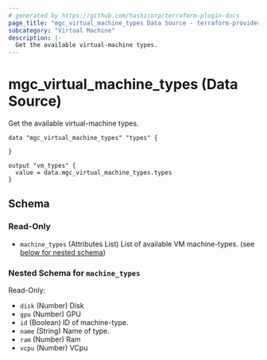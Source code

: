 ```yaml
---
# generated by https://github.com/hashicorp/terraform-plugin-docs
page_title: "mgc_virtual_machine_types Data Source - terraform-provider-mgc"
subcategory: "Virtual Machine"
description: |-
  Get the available virtual-machine types.
---
```


# mgc_virtual_machine_types (Data Source)

Get the available virtual-machine types.

```hcl
data "mgc_virtual_machine_types" "types" {

}

output "vm_types" {
  value = data.mgc_virtual_machine_types.types
}
```

<!-- schema generated by tfplugindocs -->
## Schema

### Read-Only

- `machine_types` (Attributes List) List of available VM machine-types. (see [below for nested schema](#nestedatt--machine_types))

<a id="nestedatt--machine_types"></a>
### Nested Schema for `machine_types`

Read-Only:

- `disk` (Number) Disk
- `gpu` (Number) GPU
- `id` (Boolean) ID of machine-type.
- `name` (String) Name of type.
- `ram` (Number) Ram
- `vcpu` (Number) VCpu
